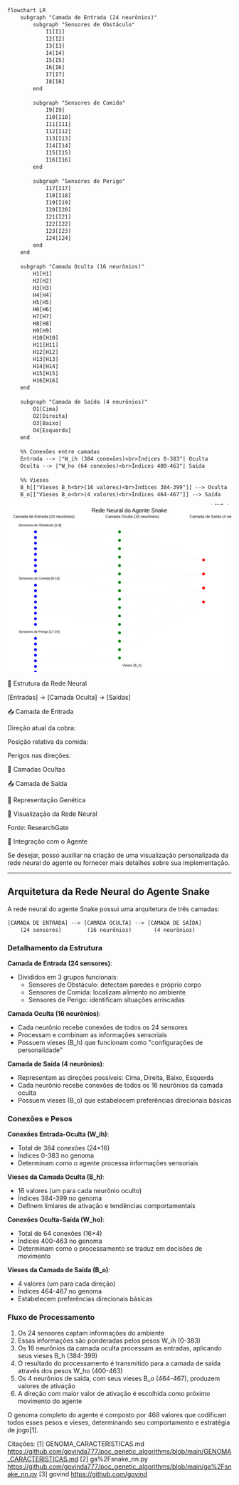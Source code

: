 ```mermaid
flowchart LR
    subgraph "Camada de Entrada (24 neurônios)"
        subgraph "Sensores de Obstáculo"
            I1[I1]
            I2[I2]
            I3[I3]
            I4[I4]
            I5[I5]
            I6[I6]
            I7[I7]
            I8[I8]
        end
        
        subgraph "Sensores de Comida"
            I9[I9]
            I10[I10]
            I11[I11]
            I12[I12]
            I13[I13]
            I14[I14]
            I15[I15]
            I16[I16]
        end
        
        subgraph "Sensores de Perigo"
            I17[I17]
            I18[I18]
            I19[I19]
            I20[I20]
            I21[I21]
            I22[I22]
            I23[I23]
            I24[I24]
        end
    end
    
    subgraph "Camada Oculta (16 neurônios)"
        H1[H1]
        H2[H2]
        H3[H3]
        H4[H4]
        H5[H5]
        H6[H6]
        H7[H7]
        H8[H8]
        H9[H9]
        H10[H10]
        H11[H11]
        H12[H12]
        H13[H13]
        H14[H14]
        H15[H15]
        H16[H16]
    end
    
    subgraph "Camada de Saída (4 neurônios)"
        O1[Cima]
        O2[Direita]
        O3[Baixo]
        O4[Esquerda]
    end
    
    %% Conexões entre camadas
    Entrada --> |"W_ih (384 conexões)<br>Índices 0-383"| Oculta
    Oculta --> |"W_ho (64 conexões)<br>Índices 400-463"| Saída
    
    %% Vieses
    B_h[["Vieses B_h<br>(16 valores)<br>Índices 384-399"]] --> Oculta
    B_o[["Vieses B_o<br>(4 valores)<br>Índices 464-467"]] --> Saída
```

![NEORAL_NETWORK](NEORAL_NETWORK.svg)

 
🧠 Estrutura da Rede Neural

 

[Entradas] → [Camada Oculta] → [Saídas]

📥 Camada de Entrada

 

Direção atual da cobra:  

Posição relativa da comida:  

Perigos nas direções:  


 

🧩 Camadas Ocultas

 

📤 Camada de Saída

 

🧬 Representação Genética

 

🧠 Visualização da Rede Neural

 

 



Fonte: ResearchGate

🔄 Integração com o Agente

 

Se desejar, posso auxiliar na criação de uma visualização personalizada da rede neural do agente ou fornecer mais detalhes sobre sua implementação.


---

## Arquitetura da Rede Neural do Agente Snake

A rede neural do agente Snake possui uma arquitetura de três camadas:

```
[CAMADA DE ENTRADA] --> [CAMADA OCULTA] --> [CAMADA DE SAÍDA]
    (24 sensores)        (16 neurônios)       (4 neurônios)
```

### Detalhamento da Estrutura

**Camada de Entrada (24 sensores)**:
- Divididos em 3 grupos funcionais:
  * Sensores de Obstáculo: detectam paredes e próprio corpo
  * Sensores de Comida: localizam alimento no ambiente
  * Sensores de Perigo: identificam situações arriscadas

**Camada Oculta (16 neurônios)**:
- Cada neurônio recebe conexões de todos os 24 sensores
- Processam e combinam as informações sensoriais
- Possuem vieses (B_h) que funcionam como "configurações de personalidade"

**Camada de Saída (4 neurônios)**:
- Representam as direções possíveis: Cima, Direita, Baixo, Esquerda
- Cada neurônio recebe conexões de todos os 16 neurônios da camada oculta
- Possuem vieses (B_o) que estabelecem preferências direcionais básicas

### Conexões e Pesos

**Conexões Entrada-Oculta (W_ih)**:
- Total de 384 conexões (24×16)
- Índices 0-383 no genoma
- Determinam como o agente processa informações sensoriais

**Vieses da Camada Oculta (B_h)**:
- 16 valores (um para cada neurônio oculto)
- Índices 384-399 no genoma
- Definem limiares de ativação e tendências comportamentais

**Conexões Oculta-Saída (W_ho)**:
- Total de 64 conexões (16×4)
- Índices 400-463 no genoma
- Determinam como o processamento se traduz em decisões de movimento

**Vieses da Camada de Saída (B_o)**:
- 4 valores (um para cada direção)
- Índices 464-467 no genoma
- Estabelecem preferências direcionais básicas

### Fluxo de Processamento

1. Os 24 sensores captam informações do ambiente
2. Essas informações são ponderadas pelos pesos W_ih (0-383)
3. Os 16 neurônios da camada oculta processam as entradas, aplicando seus vieses B_h (384-399)
4. O resultado do processamento é transmitido para a camada de saída através dos pesos W_ho (400-463)
5. Os 4 neurônios de saída, com seus vieses B_o (464-467), produzem valores de ativação
6. A direção com maior valor de ativação é escolhida como próximo movimento do agente

O genoma completo do agente é composto por 468 valores que codificam todos esses pesos e vieses, determinando seu comportamento e estratégia de jogo[1].

Citações:
[1] GENOMA_CARACTERISTICAS.md https://github.com/govinda777/poc_genetic_algorithms/blob/main/GENOMA_CARACTERISTICAS.md
[2] ga%2Fsnake_nn.py https://github.com/govinda777/poc_genetic_algorithms/blob/main/ga%2Fsnake_nn.py
[3] govind https://github.com/govind

